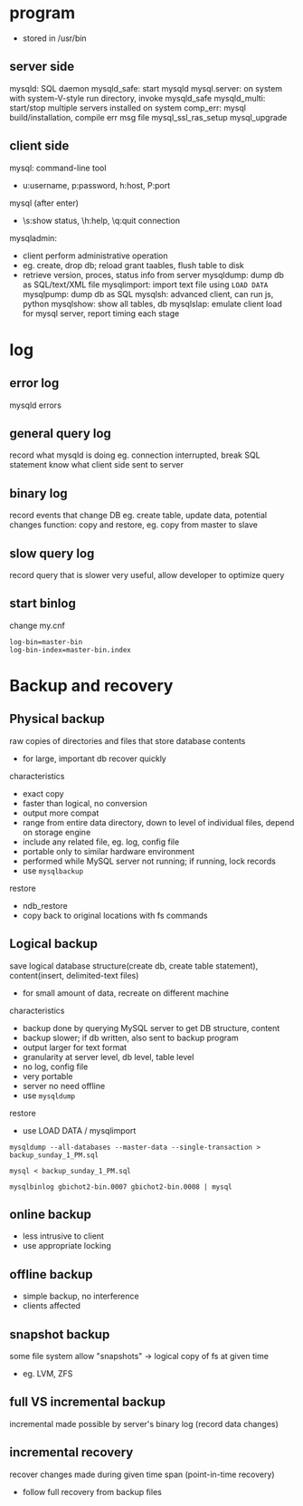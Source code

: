 # program
- stored in /usr/bin
## server side
mysqld: SQL daemon
mysqld_safe: start mysqld
mysql.server: on system with system-V-style run directory, invoke mysqld_safe
mysqld_multi: start/stop multiple servers installed on system
comp_err: mysql build/installation, compile err msg file
mysql_ssl_ras_setup
mysql_upgrade

## client side
mysql: command-line tool
- u:username, p:password, h:host, P:port

mysql (after enter)
- \s:show status, \h:help, \q:quit connection

mysqladmin: 
- client perform administrative operation
- eg. create, drop db; reload grant taables, flush table to disk
- retrieve version, proces, status info from server
mysqldump: dump db as SQL/text/XML file
mysqlimport: import text file using `LOAD DATA`
mysqlpump: dump db as SQL
mysqlsh: advanced client, can run js, python
mysqlshow: show all tables, db
mysqlslap: emulate client load for mysql server, report timing each stage


# log
## error log
mysqld errors
## general query log
record what mysqld is doing
eg. connection interrupted, break
    SQL statement
know what client side sent to server
## binary log
record events that change DB
eg. create table, update data, potential changes
function: copy and restore, eg. copy from master to slave

## slow query log
record query that is slower
very useful, allow developer to optimize query

## start binlog
change my.cnf
```
log-bin=master-bin
log-bin-index=master-bin.index
```

# Backup and recovery
## Physical backup
raw copies of directories and files that store database contents
- for large, important db recover quickly

characteristics
- exact copy
- faster than logical, no conversion
- output more compat 
- range from entire data directory, down to level of individual files, depend on storage engine
- include any related file, eg. log, config file
- portable only to similar hardware environment
- performed while MySQL server not running; if running, lock records
- use `mysqlbackup`

restore
- ndb_restore
- copy back to original locations with fs commands

## Logical backup
save logical database structure(create db, create table statement), content(insert, delimited-text files)
- for small amount of data, recreate on different machine

characteristics
- backup done by querying MySQL server to get DB structure, content
- backup slower; if db written, also sent to backup program
- output larger for text format
- granularity at server level, db level, table level
- no log, config file
- very portable
- server no need offline
- use `mysqldump`

restore
- use LOAD DATA / mysqlimport

```
mysqldump --all-databases --master-data --single-transaction > backup_sunday_1_PM.sql

mysql < backup_sunday_1_PM.sql

mysqlbinlog gbichot2-bin.0007 gbichot2-bin.0008 | mysql
```

## online backup
- less intrusive to client
- use appropriate locking

## offline backup
- simple backup, no interference
- clients affected

## snapshot backup
some file system allow "snapshots" -> logical copy of fs at given time
- eg. LVM, ZFS

## full VS incremental backup
incremental made possible by server's binary log (record data changes)

## incremental recovery
recover changes made during given time span (point-in-time recovery)
- follow full recovery from backup files






















